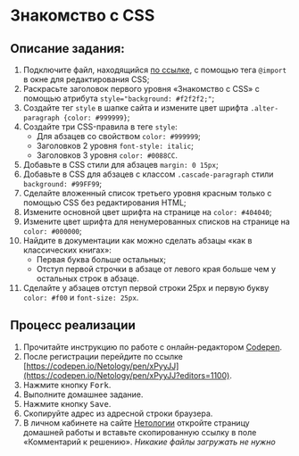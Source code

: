 Знакомство с CSS
===

## Описание задания:

1. Подключите файл, находящийся [по ссылке](https://netology-code.github.io/html-homeworks/css/resourses/normalize.css), с помощью тега `@import` в окне для редактирования CSS;
2. Раскрасьте заголовок первого уровня «Знакомство с CSS» с помощью атрибута `style="background: #f2f2f2;"`;
3. Создайте тег `style` в шапке сайта и измените цвет шрифта `.alter-paragraph {color: #999999}`;
4. Создайте три CSS-правила в теге `style`:
    * Для абзацев со свойством `color: #999999`;
    * Заголовков 2 уровня `font-style: italic`;
    * Заголовков 3 уровня `color: #0088CC`.
5. Добавьте в CSS стили для абзацев `margin: 0 15px`;
6. Добавьте в CSS для абзацев c классом `.cascade-paragraph` стили `background: #99FF99`;
7. Сделайте вложенный список третьего уровня красным только с помощью CSS без редактирования HTML;
8. Измените основной цвет шрифта на странице на `color: #404040`;
9. Измените цвет шрифта для ненумерованных списков на странице на `color: #000000`;
10. Найдите в документации как можно сделать абзацы «как в классических книгах»:
    * Первая буква больше остальных;
    * Отступ первой строчки в абзаце от левого края больше чем у остальных строк в абзаце.
11. Сделайте у абзацев отступ первой строки 25px и первую букву `color: #f00` и `font-size: 25px`.

## Процесс реализации

1. Прочитайте инструкцию по работе с онлайн-редактором [Codepen](https://netology-university.bitbucket.io/guides/wm/codepen-guide/).
2. После регистрации перейдите по ссылке [https://codepen.io/Netology/pen/xPyyJJ](https://codepen.io/Netology/pen/xPyyJJ?editors=1100).
3. Нажмите кнопку <kbd>Fork</kbd>.
4. Выполните домашнее задание.
5. Нажмите кнопку <kbd>Save</kbd>.
6. Скопируйте адрес из адресной строки браузера.
7. В личном кабинете на сайте [Нетологии](https://netology.ru/) откройте страницу домашней работы и вставьте скопированную ссылку в поле «Комментарий к решению».
*Никакие файлы загружать не нужно*
